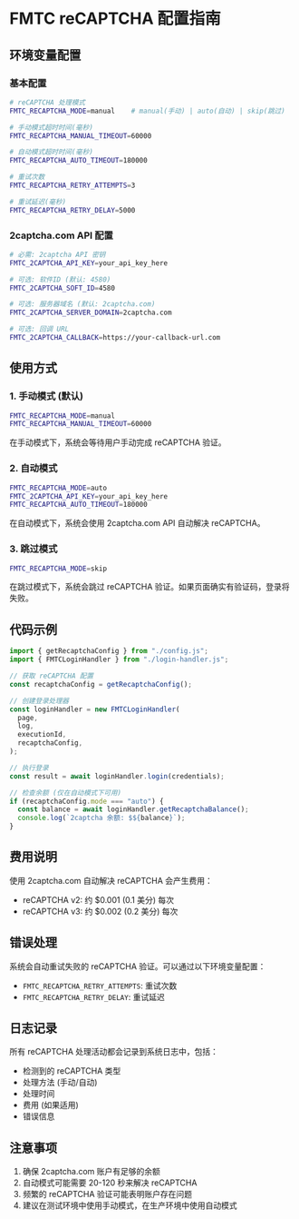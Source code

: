 # FMTC reCAPTCHA 配置指南

## 环境变量配置

### 基本配置

```bash
# reCAPTCHA 处理模式
FMTC_RECAPTCHA_MODE=manual    # manual(手动) | auto(自动) | skip(跳过)

# 手动模式超时时间(毫秒)
FMTC_RECAPTCHA_MANUAL_TIMEOUT=60000

# 自动模式超时时间(毫秒)
FMTC_RECAPTCHA_AUTO_TIMEOUT=180000

# 重试次数
FMTC_RECAPTCHA_RETRY_ATTEMPTS=3

# 重试延迟(毫秒)
FMTC_RECAPTCHA_RETRY_DELAY=5000
```

### 2captcha.com API 配置

```bash
# 必需: 2captcha API 密钥
FMTC_2CAPTCHA_API_KEY=your_api_key_here

# 可选: 软件ID (默认: 4580)
FMTC_2CAPTCHA_SOFT_ID=4580

# 可选: 服务器域名 (默认: 2captcha.com)
FMTC_2CAPTCHA_SERVER_DOMAIN=2captcha.com

# 可选: 回调 URL
FMTC_2CAPTCHA_CALLBACK=https://your-callback-url.com
```

## 使用方式

### 1. 手动模式 (默认)

```bash
FMTC_RECAPTCHA_MODE=manual
FMTC_RECAPTCHA_MANUAL_TIMEOUT=60000
```

在手动模式下，系统会等待用户手动完成 reCAPTCHA 验证。

### 2. 自动模式

```bash
FMTC_RECAPTCHA_MODE=auto
FMTC_2CAPTCHA_API_KEY=your_api_key_here
FMTC_RECAPTCHA_AUTO_TIMEOUT=180000
```

在自动模式下，系统会使用 2captcha.com API 自动解决 reCAPTCHA。

### 3. 跳过模式

```bash
FMTC_RECAPTCHA_MODE=skip
```

在跳过模式下，系统会跳过 reCAPTCHA 验证。如果页面确实有验证码，登录将失败。

## 代码示例

```typescript
import { getRecaptchaConfig } from "./config.js";
import { FMTCLoginHandler } from "./login-handler.js";

// 获取 reCAPTCHA 配置
const recaptchaConfig = getRecaptchaConfig();

// 创建登录处理器
const loginHandler = new FMTCLoginHandler(
  page,
  log,
  executionId,
  recaptchaConfig,
);

// 执行登录
const result = await loginHandler.login(credentials);

// 检查余额 (仅在自动模式下可用)
if (recaptchaConfig.mode === "auto") {
  const balance = await loginHandler.getRecaptchaBalance();
  console.log(`2captcha 余额: $${balance}`);
}
```

## 费用说明

使用 2captcha.com 自动解决 reCAPTCHA 会产生费用：

- reCAPTCHA v2: 约 $0.001 (0.1 美分) 每次
- reCAPTCHA v3: 约 $0.002 (0.2 美分) 每次

## 错误处理

系统会自动重试失败的 reCAPTCHA 验证。可以通过以下环境变量配置：

- `FMTC_RECAPTCHA_RETRY_ATTEMPTS`: 重试次数
- `FMTC_RECAPTCHA_RETRY_DELAY`: 重试延迟

## 日志记录

所有 reCAPTCHA 处理活动都会记录到系统日志中，包括：

- 检测到的 reCAPTCHA 类型
- 处理方法 (手动/自动)
- 处理时间
- 费用 (如果适用)
- 错误信息

## 注意事项

1. 确保 2captcha.com 账户有足够的余额
2. 自动模式可能需要 20-120 秒来解决 reCAPTCHA
3. 频繁的 reCAPTCHA 验证可能表明账户存在问题
4. 建议在测试环境中使用手动模式，在生产环境中使用自动模式
